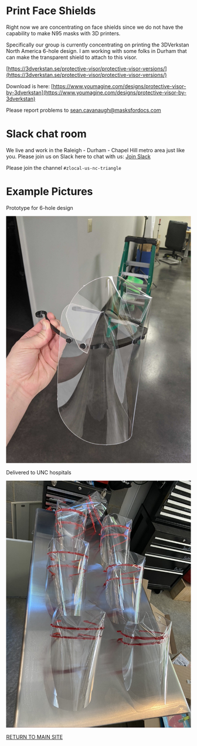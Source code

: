# Print Face Shields

Right now we are concentrating on face shields since we do not have the capability to make N95 masks with 3D printers.

Specifically our group is currently concentrating on printing the 3DVerkstan North America 6-hole design.  I am working with some folks in Durham that can make the transparent shield to attach to this visor.  

[https://3dverkstan.se/protective-visor/protective-visor-versions/](https://3dverkstan.se/protective-visor/protective-visor-versions/)

Download is here: [https://www.youmagine.com/designs/protective-visor-by-3dverkstan](https://www.youmagine.com/designs/protective-visor-by-3dverkstan)

Please report problems to [sean.cavanaugh@masksfordocs.com](mailto:sean.cavanaugh@masksfordocs.com)

# Slack chat room

We live and work in the Raleigh - Durham - Chapel Hill metro area just like you.  Please join us on Slack here to chat with us: [Join Slack](https://join.slack.com/t/masksfordocs/shared_invite/zt-dcwc740h-jZtGkDZl8NMGUKzgRXX56g)

Please join the channel `#zlocal-us-nc-triangle`

# Example Pictures

Prototype for 6-hole design

![example_durham.jpg](../images/example_durham.jpg)

Delivered to UNC hospitals

![example_durham.jpg](../images/face-shields.jpeg)

[RETURN TO MAIN SITE](../README.md)

